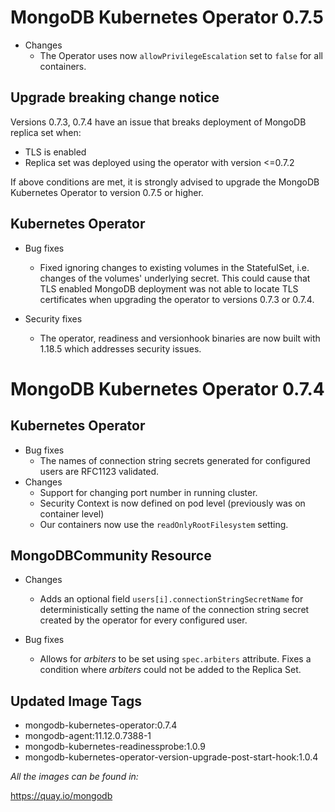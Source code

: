 # MongoDB Kubernetes Operator 0.7.5

- Changes
  - The Operator uses now `allowPrivilegeEscalation` set to `false` for all containers.

## Upgrade breaking change notice
Versions 0.7.3, 0.7.4 have an issue that breaks deployment of MongoDB replica set when:
* TLS is enabled
* Replica set was deployed using the operator with version <=0.7.2

If above conditions are met, it is strongly advised to upgrade the MongoDB Kubernetes Operator to version 0.7.5 or higher.

## Kubernetes Operator

- Bug fixes
  - Fixed ignoring changes to existing volumes in the StatefulSet, i.e. changes of the volumes' underlying secret. This could cause that TLS enabled MongoDB deployment was not able to locate TLS certificates when upgrading the operator to versions 0.7.3 or 0.7.4.   

- Security fixes
  - The operator, readiness and versionhook binaries are now built with 1.18.5 which addresses security issues.

# MongoDB Kubernetes Operator 0.7.4

## Kubernetes Operator

- Bug fixes
  - The names of connection string secrets generated for configured users are RFC1123 validated.
- Changes
  - Support for changing port number in running cluster.
  - Security Context is now defined on pod level (previously was on container level)
  - Our containers now use the `readOnlyRootFilesystem` setting.

## MongoDBCommunity Resource

- Changes
  - Adds an optional field `users[i].connectionStringSecretName` for deterministically setting the name of the connection string secret created by the operator for every configured user.

- Bug fixes
  - Allows for *arbiters* to be set using `spec.arbiters` attribute. Fixes a condition where *arbiters* could not be added to the Replica Set.

## Updated Image Tags

- mongodb-kubernetes-operator:0.7.4
- mongodb-agent:11.12.0.7388-1
- mongodb-kubernetes-readinessprobe:1.0.9
- mongodb-kubernetes-operator-version-upgrade-post-start-hook:1.0.4

_All the images can be found in:_

https://quay.io/mongodb
